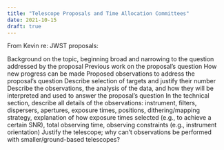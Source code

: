 ```yaml
---
title: "Telescope Proposals and Time Allocation Committees"
date: 2021-10-15
draft: true
---
```


From Kevin re: JWST proposals:

Background on the topic, beginning broad and narrowing to the question addressed by the proposal
Previous work on the proposal’s question
How new progress can be made
Proposed observations to address the proposal’s question
Describe selection of targets and justify their number
Describe the observations, the analysis of the data, and how they will be interpreted and used to answer the proposal’s question
In the technical section, describe all details of the observations: instrument, filters, dispersers, apertures, exposure times, positions, dithering/mapping strategy, explanation of how exposure times selected (e.g., to achieve a certain SNR), total observing time, observing constraints (e.g., instrument orientation)
Justify the telescope; why can’t observations be performed with smaller/ground-based telescopes? 


